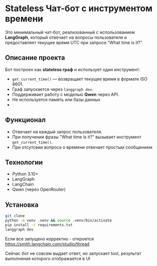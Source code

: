 # Stateless Чат-бот с инструментом времени

Это минимальный чат-бот, реализованный с использованием **LangGraph**, который отвечает на вопросы пользователя и предоставляет текущее время UTC при запросе "What time is it?".

## Описание проекта

Бот построен как **stateless граф** и использует один инструмент:

- `get_current_time()` — возвращает текущее время в формате ISO 8601.
- Граф запускается через `langgraph dev`.
- Поддерживает работу с моделью **Qwen** через API.
- Не используется память или базы данных 
- 
## Функционал

- Отвечает на каждый запрос пользователя.
- При получении фразы "What time is it?" вызывает инструмент `get_current_time()`.
- При отсутсвии вопроса о времени отвечает простым сообщением

## Технологии
- Python 3.10+
- LangGraph
- LangChain
- Qwen (через OpenRouter)

## Установка

```bash
git clone
python -m venv .venv && source .venv/bin/activate
pip install -r requirements.txt
langgraph dev
```
Если все запущено корректно - откроется https://smith.langchain.com/studio/thread

Сейчас бот не совсем выдает ответ, но запускает tool, результат выполнения которого отображается в UI
